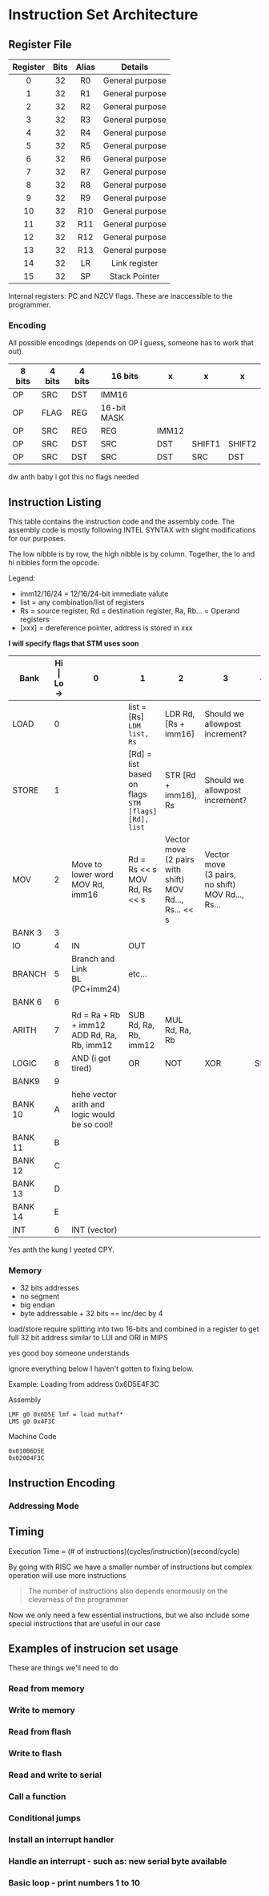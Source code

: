 # Instruction Set Architecture 

## Register File

| Register | Bits        | Alias |           Details          |
|:--------:|:-----------:|:-----:|:--------------------------:|
|    0     |      32     |   R0  |      General purpose       |
|    1     |      32     |   R1  |      General purpose       |
|    2     |      32     |   R2  |      General purpose       |
|    3     |      32     |   R3  |      General purpose       |
|    4     |      32     |   R4  |      General purpose       |
|    5     |      32     |   R5  |      General purpose       |
|    6     |      32     |   R6  |      General purpose       |
|    7     |      32     |   R7  |      General purpose       |
|    8     |      32     |   R8  |      General purpose       |
|    9     |      32     |   R9  |      General purpose       |
|    10    |      32     |   R10 |      General purpose       |
|    11    |      32     |   R11 |      General purpose       |
|    12    |      32     |   R12 |      General purpose       |
|    13    |      32     |   R13 |      General purpose       |
|    14    |      32     |   LR  |        Link register        |
|    15    |      32     |   SP  |        Stack Pointer       |

Internal registers: PC and NZCV flags. These are inaccessible to the programmer.

### Encoding

All possible encodings (depends on OP I guess, someone has to work that out).

| 8 bits | 4 bits | 4 bits | 16 bits | x | x | x |
|---|--------|----|-|-|-|-|
| OP | SRC | DST | IMM16 | | | |
| OP | FLAG| REG | 16-bit MASK | | | |
| OP | SRC | REG | REG | IMM12 | | |
| OP | SRC | DST | SRC | DST | SHIFT1 | SHIFT2|
| OP | SRC | DST | SRC | DST | SRC | DST|

dw anth baby i got this no flags needed

## Instruction Listing

This table contains the instruction code and the assembly code. The assembly code is mostly following INTEL SYNTAX with slight modifications for our purposes.

The low nibble is by row, the high nibble is by column. Together, the lo and hi nibbles form the opcode.

Legend:
- imm12/16/24 = 12/16/24-bit immediate valute
- list = any combination/list of registers
- Rs = source register, Rd = destination register, Ra, Rb... = Operand registers
- [xxx] = dereference pointer, address is stored in xxx

**I will specify flags that STM uses soon**

| Bank | Hi \| Lo -> | 0 | 1 | 2 | 3 | 4 | 5 | 6 | 7 | 8 | 9 | A | B | C | D | E | F |
|-|-|-|-|-|-|-|-|-|-|-|-|-|-|-|-|-|-|
| LOAD | 0 |  | list = [Rs]<br>`LDM list, Rs` | LDR Rd, [Rs + imm16] | Should we allowpost increment? |  |  |  |  |  |  |  |  |  |  |  |  |
| STORE | 1 |  | [Rd] = list<br>based on flags<br>`STM [flags] [Rd], list` | STR [Rd + imm16], Rs | Should we allowpost increment? |  |  |  |  |  |  |  |  |  |  |  |  |
| MOV | 2 | Move to lower word<br>MOV Rd, imm16 | Rd = Rs << s<br>MOV Rd, Rs << s | Vector move<br>(2 pairs with shift)<br>MOV Rd..., Rs... << s | Vector move<br>(3 pairs, no shift)<br>MOV Rd..., Rs... |  |  |  |  | Move to upper word<br>MOVT Rd, imm16 | etc… |  |  |  |  |  |  |
| BANK 3 | 3 |  |  |  |  |  |  |  |  |  |  |  |  |  |  |  |  |
| IO | 4 | IN | OUT |  |  |  |  |  |  |  |  |  |  |  |  |  |  |
| BRANCH | 5 | Branch and Link<br>B<cond>L (PC+imm24) | etc… |  |  |  |  |  |  | Branch<br>B<cond> (PC+imm24) | etc… |  |  |  |  |  |  |
| BANK 6 | 6 |  |  |  |  |  |  |  |  |  |  |  |  |  |  |  |  |
| ARITH | 7 | Rd = Ra + Rb + imm12<br>ADD Rd, Ra, Rb, imm12 | SUB Rd, Ra, Rb, imm12 | MUL Rd, Ra, Rb |  |  |  |  |  | ADDC Rd, Ra, Rb | etc… |  |  |  |  |  |  |
| LOGIC | 8 | AND (i got tired) | OR | NOT | XOR | SHL | SHR |  |  |  |  |  |  |  |  |  |  |
| BANK9 | 9 |  |  |  |  |  |  |  |  |  |  |  |  |  |  |  |  |
| BANK 10 | A | hehe vector arith and<br>logic would be so cool! |  |  |  |  |  |  |  |  |  |  |  |  |  |  |  |
| BANK 11 | B |  |  |  |  |  |  |  |  |  |  |  |  |  |  |  |  |
| BANK 12 | C |  |  |  |  |  |  |  |  |  |  |  |  |  |  |  |  |
| BANK 13 | D |  |  |  |  |  |  |  |  |  |  |  |  |  |  |  |  |
| BANK 14 | E |  |  |  |  |  |  |  |  |  |  |  |  |  |  |  |  |
| INT | 6 | INT (vector) |  |  |  |  |  |  |  |  |  |  |  |  |  |  |  |

Yes anth the kung I yeeted CPY.

### Memory

- 32 bits addresses
- no segment 
- big endian
- byte addressable + 32 bits == inc/dec by 4

load/store require splitting into two 16-bits and combined in a register to get full 32 bit address similar to LUI and ORI in MIPS

yes good boy someone understands

ignore everything below I haven't gotten to fixing below.

Example: Loading from address 0x6D5E4F3C

Assembly

```assembly
LMF g0 0x6D5E lmf = load muthaf*
LMS g0 0x4F3C
```

Machine Code
```
0x01006D5E
0x02004F3C
```

## Instruction Encoding


### Addressing Mode



## Timing

Execution Time = (# of instructions)(cycles/instruction)(second/cycle)

By going with RISC we have a smaller number of instructions but complex operation will use more instructions

> The number of instructions also depends enormously on the cleverness of the programmer

Now we only need a few essential instructions, but we also include some special instructions that are useful in our case

## Examples of instrucion set usage
These are things we'll need to do

### Read from memory

### Write to memory

### Read from flash

### Write to flash

### Read and write to serial

### Call a function

### Conditional jumps

### Install an interrupt handler

### Handle an interrupt - such as: new serial byte available

### Basic loop - print numbers 1 to 10


